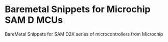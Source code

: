 # Baremetal Snippets for Microchip SAM D MCUs
BareMetal Snippets for SAM D2X series of microcontrollers from Microchip
